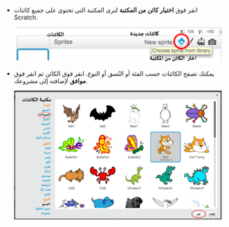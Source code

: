 + انقر فوق **اختيار كائن من المكتبة** لترى المكتبة التي تحتوي على جميع كائنات Scratch.
    
    ![لقطة الشاشة](images/sprite-library.png)

+ يمكنك تصفح الكائنات حسب الفئة أو النُسق أو النوع. انقر فوق الكائن ثم انقر فوق **موافق** لإضافته إلى مشروعك.
    
    ![لقطة الشاشة](images/sprite-choose.png)